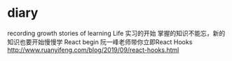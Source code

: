 # diary
recording growth stories of learning Life
实习的开始
掌握的知识不能忘，新的知识也要开始慢慢学
React begin
阮一峰老师带你立即React Hooks
http://www.ruanyifeng.com/blog/2019/09/react-hooks.html
